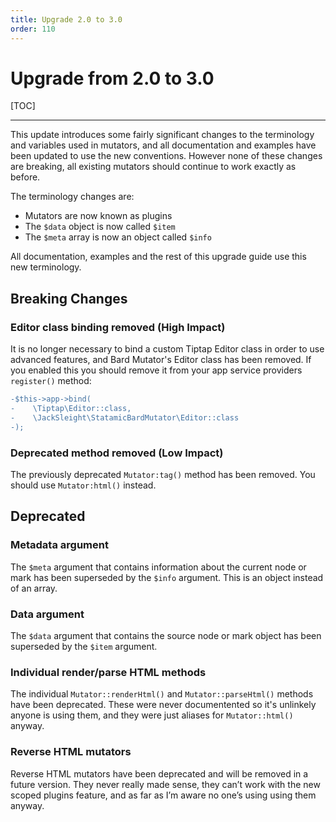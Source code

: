 ```yaml
---
title: Upgrade 2.0 to 3.0
order: 110
---
```


# Upgrade from 2.0 to 3.0

[TOC]

---

This update introduces some fairly significant changes to the terminology and variables used in mutators, and all documentation and examples have been updated to use the new conventions. However none of these changes are breaking, all existing mutators should continue to work exactly as before. 

The terminology changes are:

* Mutators are now known as plugins
* The `$data` object is now called `$item`
* The `$meta` array is now an object called `$info`

All documentation, examples and the rest of this upgrade guide use this new terminology.

## Breaking Changes

### Editor class binding removed (High Impact)

It is no longer necessary to bind a custom Tiptap Editor class in order to use advanced features, and Bard Mutator's Editor class has been removed. If you enabled this you should remove it from your app service providers `register()` method:

```diff
-$this->app->bind(
-    \Tiptap\Editor::class,
-    \JackSleight\StatamicBardMutator\Editor::class
-);
```

### Deprecated method removed (Low Impact)

The previously deprecated `Mutator:tag()` method has been removed. You should use `Mutator:html()` instead.

## Deprecated

### Metadata argument

The `$meta` argument that contains information about the current node or mark has been superseded by the `$info` argument. This is an object instead of an array.

### Data argument

The `$data` argument that contains the source node or mark object has been superseded by the `$item` argument.

### Individual render/parse HTML methods

The individual `Mutator::renderHtml()` and `Mutator::parseHtml()` methods have been deprecated. These were never documentented so it's unlinkely anyone is using them, and they were just aliases for `Mutator::html()` anyway.

### Reverse HTML mutators

Reverse HTML mutators have been deprecated and will be removed in a future version. They never really made sense, they can’t work with the new scoped plugins feature, and as far as I’m aware no one’s using using them anyway.